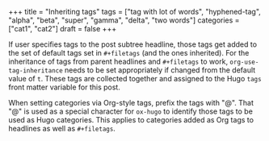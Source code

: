 +++
title = "Inheriting tags"
tags = ["tag with lot of words", "hyphened-tag", "alpha", "beta", "super", "gamma", "delta", "two words"]
categories = ["cat1", "cat2"]
draft = false
+++

If user specifies tags to the post subtree headline, those tags get
added to the set of default tags set in `#+filetags` (and the ones
inherited). For the inheritance of tags from parent headlines and
`#+filetags` to work, `org-use-tag-inheritance` needs to be set
appropriately if changed from the default value of `t`. These tags are
collected together and assigned to the Hugo `tags` front matter
variable for this post.

When setting categories via Org-style tags, prefix the tags with
"@". That "@" is used as a special character for `ox-hugo` to identify
those tags to be used as Hugo categories. This applies to categories
added as Org tags to headlines as well as `#+filetags`.
